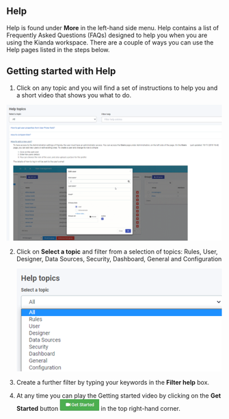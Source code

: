 ## Help ##

Help is found under **More** in the left-hand side menu. Help contains a list of Frequently Asked Questions (FAQs) designed to help you when you are using the Kianda workspace. There are a couple of ways you can use the Help pages listed in the steps below.

## Getting started with Help ##

1. Click on any topic and you will find a set of instructions to help you and a short video that shows you what to do.

![Help FAQs](images/help3.png) 

2. Click on **Select a topic** and filter from a selection of topics: Rules, User, Designer, Data Sources, Security, Dashboard, General and Configuration

    ![Help topics](images/helptopics.png)

   

3. Create a further filter by typing your keywords in the **Filter help** box.

4. At any time you can play the Getting started video by clicking on the **Get Started** button ![Get started video](images/getstarted.png) in the top right-hand corner.